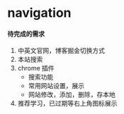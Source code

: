 # navigation

#### 待完成的需求

1. 中英文官网，博客掘金切换方式
2. 本站搜索
3. chrome 插件
   - 搜索功能
   - 常用网站设置，展示
   - 网站修改，添加，删除，存本地
4. 推荐学习，已过期等右上角图标展示
